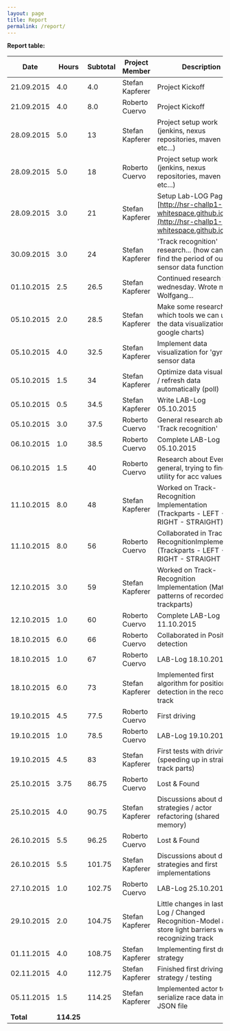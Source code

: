 ```yaml
---
layout: page
title: Report
permalink: /report/
---
```

**Report table:**
<div id="report-table-container">

| Date        | Hours      | Subtotal | Project Member  | Description                                                                                                               |
| ------------| ---------- | -------- | --------------- | ------------------------------------------------------------------------------------------------------------------------- |
| 21.09.2015  | 4.0        | 4.0      | Stefan Kapferer | Project Kickoff                                                                                                           |
| 21.09.2015  | 4.0        | 8.0      | Roberto Cuervo  | Project Kickoff                                                                                                           |
| 28.09.2015  | 5.0        | 13       | Stefan Kapferer | Project setup work (jenkins, nexus repositories, maven build, etc...)                                                     |
| 28.09.2015  | 5.0        | 18       | Roberto Cuervo  | Project setup work (jenkins, nexus repositories, maven build, etc...)                                                     |
| 28.09.2015  | 3.0        | 21       | Stefan Kapferer | Setup Lab-LOG Page [http://hsr-challp1-whitespace.github.io/](http://hsr-challp1-whitespace.github.io/)                   |
| 30.09.2015  | 3.0        | 24       | Stefan Kapferer | 'Track recognition' research... (how can we find the period of our sensor data function??)                                |
| 01.10.2015  | 2.5        | 26.5     | Stefan Kapferer | Continued research from wednesday. Wrote mail to Wolfgang...                                                              |
| 05.10.2015  | 2.0        | 28.5     | Stefan Kapferer | Make some research which tools we can use for the data visualization (--> google charts)                                  |
| 05.10.2015  | 4.0        | 32.5     | Stefan Kapferer | Implement data visualization for 'gyro z' sensor data                                                                     |
| 05.10.2015  | 1.5        | 34       | Stefan Kapferer | Optimize data visualization / refresh data automatically (poll)                                                           |
| 05.10.2015  | 0.5        | 34.5     | Stefan Kapferer | Write LAB-Log 05.10.2015                                                                                                  |
| 05.10.2015  | 3.0        | 37.5     | Roberto Cuervo  | General research about 'Track recognition'                                                                                |
| 06.10.2015  | 1.0        | 38.5     | Roberto Cuervo  | Complete LAB-Log 05.10.2015                                                                                               |
| 06.10.2015  | 1.5        | 40       | Roberto Cuervo  | Research about Events in general, trying to find a utility for acc values                                                 |
| 11.10.2015  | 8.0        | 48       | Stefan Kapferer | Worked on Track-Recognition Implementation (Trackparts - LEFT - RIGHT - STRAIGHT)                                         |
| 11.10.2015  | 8.0        | 56       | Roberto Cuervo  | Collaborated in Track-RecognitionImplementation (Trackparts - LEFT - RIGHT - STRAIGHT                                     |
| 12.10.2015  | 3.0        | 59       | Stefan Kapferer | Worked on Track-Recognition Implementation (Match patterns of recorded trackparts)                                        |
| 12.10.2015  | 1.0        | 60       | Roberto Cuervo  | Complete LAB-Log 11.10.2015                                                                                               |
| 18.10.2015  | 6.0        | 66       | Roberto Cuervo  | Collaborated in Position detection                                                                                        |
| 18.10.2015  | 1.0        | 67       | Roberto Cuervo  | LAB-Log 18.10.2015                                                                                                        |
| 18.10.2015  | 6.0        | 73       | Stefan Kapferer | Implemented first algorithm for position detection in the recognized track                                                |
| 19.10.2015  | 4.5        | 77.5     | Roberto Cuervo  | First driving                                                                                                             |
| 19.10.2015  | 1.0        | 78.5     | Roberto Cuervo  | LAB-Log 19.10.2015                                                                                                        |
| 19.10.2015  | 4.5        | 83       | Stefan Kapferer | First tests with driving (speeding up in straight track parts)                                                            |
| 25.10.2015  | 3.75       | 86.75    | Roberto Cuervo  | Lost & Found                                                                                                              |
| 25.10.2015  | 4.0        | 90.75    | Stefan Kapferer | Discussions about driving strategies / actor refactoring (shared memory)                                                  |
| 26.10.2015  | 5.5        | 96.25    | Roberto Cuervo  | Lost & Found                                                                                                              |
| 26.10.2015  | 5.5        | 101.75   | Stefan Kapferer | Discussions about driving strategies and first implementations                                                            |
| 27.10.2015  | 1.0        | 102.75   | Roberto Cuervo  | LAB-Log 25.10.2015                                                                                                        |
| 29.10.2015  | 2.0        | 104.75   | Stefan Kapferer | Little changes in last LAB-Log / Changed Recognition-Model and store light barriers while recognizing track               |
| 01.11.2015  | 4.0        | 108.75   | Stefan Kapferer | Implementing first driving strategy                                                                                       |
| 02.11.2015  | 4.0        | 112.75   | Stefan Kapferer | Finished first driving strategy / testing                                                                                 |
| 05.11.2015  | 1.5        | 114.25   | Stefan Kapferer | Implemented actor to serialize race data into JSON file                                                                   |
| **Total**   | **114.25** |          |                 |                                                                                                                           |

</div>
